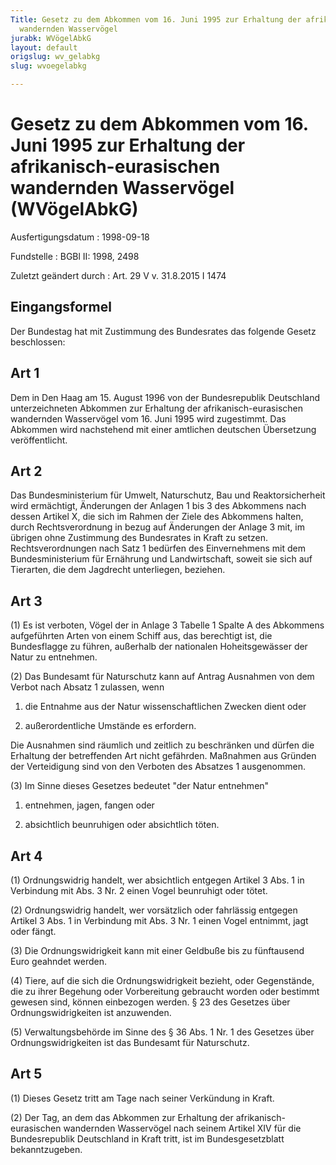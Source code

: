 ```yaml
---
Title: Gesetz zu dem Abkommen vom 16. Juni 1995 zur Erhaltung der afrikanisch-eurasischen
  wandernden Wasservögel
jurabk: WVögelAbkG
layout: default
origslug: wv_gelabkg
slug: wvoegelabkg

---
```


# Gesetz zu dem Abkommen vom 16. Juni 1995 zur Erhaltung der afrikanisch-eurasischen wandernden Wasservögel (WVögelAbkG)

Ausfertigungsdatum
:   1998-09-18

Fundstelle
:   BGBl II: 1998, 2498

Zuletzt geändert durch
:   Art. 29 V v. 31.8.2015 I 1474


## Eingangsformel

Der Bundestag hat mit Zustimmung des Bundesrates das folgende Gesetz
beschlossen:


## Art 1

Dem in Den Haag am 15. August 1996 von der Bundesrepublik Deutschland
unterzeichneten Abkommen zur Erhaltung der afrikanisch-eurasischen
wandernden Wasservögel vom 16. Juni 1995 wird zugestimmt. Das Abkommen
wird nachstehend mit einer amtlichen deutschen Übersetzung
veröffentlicht.


## Art 2

Das Bundesministerium für Umwelt, Naturschutz, Bau und
Reaktorsicherheit wird ermächtigt, Änderungen der Anlagen 1 bis 3 des
Abkommens nach dessen Artikel X, die sich im Rahmen der Ziele des
Abkommens halten, durch Rechtsverordnung in bezug auf Änderungen der
Anlage 3 mit, im übrigen ohne Zustimmung des Bundesrates in Kraft zu
setzen. Rechtsverordnungen nach Satz 1 bedürfen des Einvernehmens mit
dem Bundesministerium für Ernährung und Landwirtschaft, soweit sie
sich auf Tierarten, die dem Jagdrecht unterliegen, beziehen.


## Art 3

(1) Es ist verboten, Vögel der in Anlage 3 Tabelle 1 Spalte A des
Abkommens aufgeführten Arten von einem Schiff aus, das berechtigt ist,
die Bundesflagge zu führen, außerhalb der nationalen Hoheitsgewässer
der Natur zu entnehmen.

(2) Das Bundesamt für Naturschutz kann auf Antrag Ausnahmen von dem
Verbot nach Absatz 1 zulassen, wenn

1.  die Entnahme aus der Natur wissenschaftlichen Zwecken dient oder


2.  außerordentliche Umstände es erfordern.



Die Ausnahmen sind räumlich und zeitlich zu beschränken und dürfen die
Erhaltung der betreffenden Art nicht gefährden. Maßnahmen aus Gründen
der Verteidigung sind von den Verboten des Absatzes 1 ausgenommen.

(3) Im Sinne dieses Gesetzes bedeutet "der Natur entnehmen"

1.  entnehmen, jagen, fangen oder


2.  absichtlich beunruhigen oder absichtlich töten.





## Art 4

(1) Ordnungswidrig handelt, wer absichtlich entgegen Artikel 3 Abs. 1
in Verbindung mit Abs. 3 Nr. 2 einen Vogel beunruhigt oder tötet.

(2) Ordnungswidrig handelt, wer vorsätzlich oder fahrlässig entgegen
Artikel 3 Abs. 1 in Verbindung mit Abs. 3 Nr. 1 einen Vogel entnimmt,
jagt oder fängt.

(3) Die Ordnungswidrigkeit kann mit einer Geldbuße bis zu fünftausend
Euro geahndet werden.

(4) Tiere, auf die sich die Ordnungswidrigkeit bezieht, oder
Gegenstände, die zu ihrer Begehung oder Vorbereitung gebraucht worden
oder bestimmt gewesen sind, können einbezogen werden. § 23 des
Gesetzes über Ordnungswidrigkeiten ist anzuwenden.

(5) Verwaltungsbehörde im Sinne des § 36 Abs. 1 Nr. 1 des Gesetzes
über Ordnungswidrigkeiten ist das Bundesamt für Naturschutz.


## Art 5

(1) Dieses Gesetz tritt am Tage nach seiner Verkündung in Kraft.

(2) Der Tag, an dem das Abkommen zur Erhaltung der afrikanisch-
eurasischen wandernden Wasservögel nach seinem Artikel XIV für die
Bundesrepublik Deutschland in Kraft tritt, ist im Bundesgesetzblatt
bekanntzugeben.

